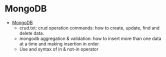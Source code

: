 # MongoDB

* [MongoDB](./)
  - crud.txt: crud operation commands: how to create, update, find and delete data.
  - mongodb aggregation & validation: how to insert more than one data at a time and making insertion in order.
  - Use and syntax of in & not-in operator